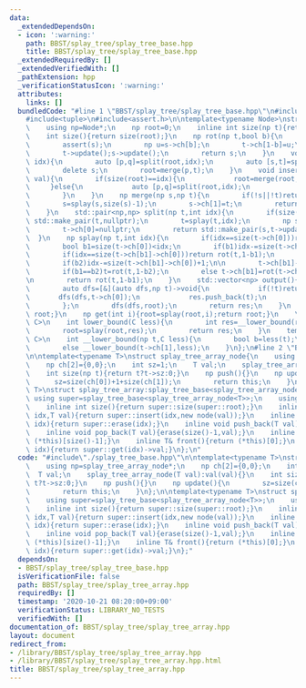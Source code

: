 ```yaml
---
data:
  _extendedDependsOn:
  - icon: ':warning:'
    path: BBST/splay_tree/splay_tree_base.hpp
    title: BBST/splay_tree/splay_tree_base.hpp
  _extendedRequiredBy: []
  _extendedVerifiedWith: []
  _pathExtension: hpp
  _verificationStatusIcon: ':warning:'
  attributes:
    links: []
  bundledCode: "#line 1 \"BBST/splay_tree/splay_tree_base.hpp\"\n#include<vector>\n\
    #include<tuple>\n#include<assert.h>\n\ntemplate<typename Node>\nstruct splay_tree_base{\n\
    \    using np=Node*;\n    np root=0;\n    inline int size(np t){return t?t->sz:0;}\n\
    \    int size(){return size(root);}\n    np rot(np t,bool b){\n        np s=t->ch[1-b];\n\
    \        assert(s);\n        np u=s->ch[b];\n        t->ch[1-b]=u;\n        s->ch[b]=t;\n\
    \        t->update();s->update();\n        return s;\n    }\n    void erase(int\
    \ idx){\n        auto [p,q]=split(root,idx);\n        auto [s,t]=split(q,1);\n\
    \        delete s;\n        root=merge(p,t);\n    }\n    void insert(int idx,np\
    \ val){\n        if(size(root)==idx){\n            root=merge(root,val);\n   \
    \     }else{\n            auto [p,q]=split(root,idx);\n            root=merge(merge(p,val),q);\n\
    \        }\n    }\n    np merge(np s,np t){\n        if(!s||!t)return s?s:t;\n\
    \        s=splay(s,size(s)-1);\n        s->ch[1]=t;\n        return s->update();\n\
    \    }\n    std::pair<np,np> split(np t,int idx){\n        if(size(t)==idx)return\
    \ std::make_pair(t,nullptr);\n        t=splay(t,idx);\n        np s=t->ch[0];\n\
    \        t->ch[0]=nullptr;\n        return std::make_pair(s,t->update());\n  \
    \  }\n    np splay(np t,int idx){\n        if(idx==size(t->ch[0]))return t;\n\n\
    \        bool b1=size(t->ch[0])<idx;\n        if(b1)idx-=size(t->ch[0])+1;\n\n\
    \        if(idx==size(t->ch[b1]->ch[0]))return rot(t,1-b1);\n        bool b2=size(t->ch[b1]->ch[0])<idx;\n\
    \        if(b2)idx-=size(t->ch[b1]->ch[0])+1;\n\n        t->ch[b1]->ch[b2]=splay(t->ch[b1]->ch[b2],idx);\n\
    \        if(b1==b2)t=rot(t,1-b2);\n        else t->ch[b1]=rot(t->ch[b1],1-b2);\n\
    \n        return rot(t,1-b1);\n    }\n    std::vector<np> output(){\n        std::vector<np>res;\n\
    \        auto dfs=[&](auto dfs,np t)->void{\n            if(!t)return;\n     \
    \       dfs(dfs,t->ch[0]);\n            res.push_back(t);\n            dfs(dfs,t->ch[1]);\n\
    \        };\n        dfs(dfs,root);\n        return res;\n    }\n    np get_root(){return\
    \ root;}\n    np get(int i){root=splay(root,i);return root;}\n    \n    template<typename\
    \ C>\n    int lower_bound(C less){\n        int res=__lower_bound(root,less);\n\
    \        root=splay(root,res);\n        return res;\n    }\n    template<typename\
    \ C>\n    int __lower_bound(np t,C less){\n        bool b=less(t);\n        if(b)__lower_bound(t->ch[0],less);\n\
    \        else __lower_bound(t->ch[1],less);\n    }\n};\n#line 2 \"BBST/splay_tree/splay_tree_array.hpp\"\
    \n\ntemplate<typename T>\nstruct splay_tree_array_node{\n    using np=splay_tree_array_node*;\n\
    \    np ch[2]={0,0};\n    int sz=1;\n    T val;\n    splay_tree_array_node(T val):val(val){}\n\
    \    int size(np t){return t?t->sz:0;}\n    np push(){}\n    np update(){\n  \
    \      sz=size(ch[0])+1+size(ch[1]);\n        return this;\n    }\n};\n\ntemplate<typename\
    \ T>\nstruct splay_tree_array:splay_tree_base<splay_tree_array_node<T>>{\n   \
    \ using super=splay_tree_base<splay_tree_array_node<T>>;\n    using node=splay_tree_array_node<T>;\n\
    \    inline int size(){return super::size(super::root);}\n    inline void insert(int\
    \ idx,T val){return super::insert(idx,new node(val));}\n    inline void erase(int\
    \ idx){return super::erase(idx);}\n    inline void push_back(T val){insert(size(),val);}\n\
    \    inline void pop_back(T val){erase(size()-1,val);}\n    inline T& back(){return\
    \ (*this)[size()-1];}\n    inline T& front(){return (*this)[0];}\n    T& operator[](int\
    \ idx){return super::get(idx)->val;}\n};\n"
  code: "#include\"./splay_tree_base.hpp\"\n\ntemplate<typename T>\nstruct splay_tree_array_node{\n\
    \    using np=splay_tree_array_node*;\n    np ch[2]={0,0};\n    int sz=1;\n  \
    \  T val;\n    splay_tree_array_node(T val):val(val){}\n    int size(np t){return\
    \ t?t->sz:0;}\n    np push(){}\n    np update(){\n        sz=size(ch[0])+1+size(ch[1]);\n\
    \        return this;\n    }\n};\n\ntemplate<typename T>\nstruct splay_tree_array:splay_tree_base<splay_tree_array_node<T>>{\n\
    \    using super=splay_tree_base<splay_tree_array_node<T>>;\n    using node=splay_tree_array_node<T>;\n\
    \    inline int size(){return super::size(super::root);}\n    inline void insert(int\
    \ idx,T val){return super::insert(idx,new node(val));}\n    inline void erase(int\
    \ idx){return super::erase(idx);}\n    inline void push_back(T val){insert(size(),val);}\n\
    \    inline void pop_back(T val){erase(size()-1,val);}\n    inline T& back(){return\
    \ (*this)[size()-1];}\n    inline T& front(){return (*this)[0];}\n    T& operator[](int\
    \ idx){return super::get(idx)->val;}\n};"
  dependsOn:
  - BBST/splay_tree/splay_tree_base.hpp
  isVerificationFile: false
  path: BBST/splay_tree/splay_tree_array.hpp
  requiredBy: []
  timestamp: '2020-10-21 08:20:00+09:00'
  verificationStatus: LIBRARY_NO_TESTS
  verifiedWith: []
documentation_of: BBST/splay_tree/splay_tree_array.hpp
layout: document
redirect_from:
- /library/BBST/splay_tree/splay_tree_array.hpp
- /library/BBST/splay_tree/splay_tree_array.hpp.html
title: BBST/splay_tree/splay_tree_array.hpp
---
```

